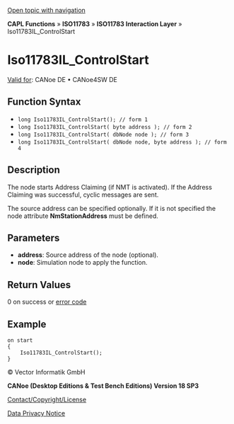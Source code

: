 [Open topic with navigation](../../../../../../CANoeDEFamily.htm#Topics/CAPLFunctions/ISO11783/ISOInteractionLayer/Functions/CAPLfunctionIso11783ILControlStart.md)

**CAPL Functions** » **ISO11783** » **ISO11783 Interaction Layer** » Iso11783IL_ControlStart

# Iso11783IL_ControlStart

[Valid for](../../../../Shared/FeatureAvailability.md): CANoe DE • CANoe4SW DE

## Function Syntax

- `long Iso11783IL_ControlStart(); // form 1`
- `long Iso11783IL_ControlStart( byte address ); // form 2`
- `long Iso11783IL_ControlStart( dbNode node ); // form 3`
- `long Iso11783IL_ControlStart( dbNode node, byte address ); // form 4`

## Description

The node starts Address Claiming (if NMT is activated). If the Address Claiming was successful, cyclic messages are sent.

The source address can be specified optionally. If it is not specified the node attribute **NmStationAddress** must be defined.

## Parameters

- **address**: Source address of the node (optional).
- **node**: Simulation node to apply the function.

## Return Values

0 on success or [error code](../../../CAPLfunctionsISOj1939ErrorCodes.md)

## Example

```plaintext
on start
{
    Iso11783IL_ControlStart();
}
```

© Vector Informatik GmbH

**CANoe (Desktop Editions & Test Bench Editions) Version 18 SP3**

[Contact/Copyright/License](../../../../Shared/ContactCopyrightLicense.md)

[Data Privacy Notice](https://www.vector.com/int/en/company/get-info/privacy-policy/)